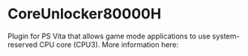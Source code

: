 # CoreUnlocker80000H

Plugin for PS Vita that allows game mode applications to use system-reserved CPU core (CPU3).
More information here:
